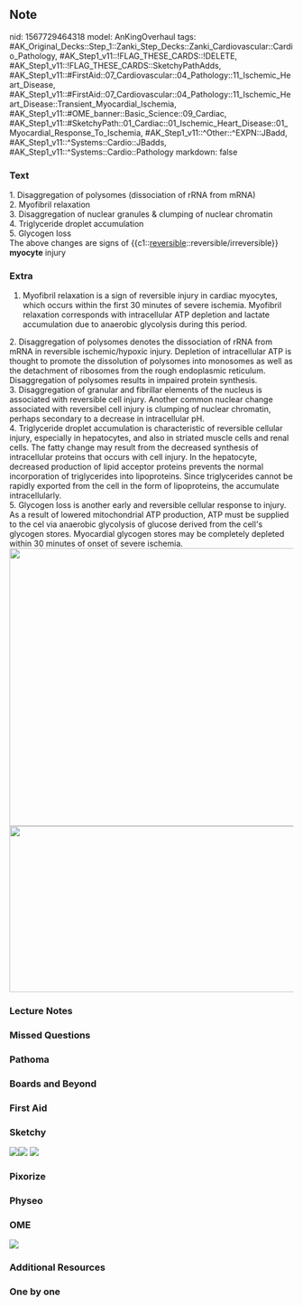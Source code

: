 ## Note
nid: 1567729464318
model: AnKingOverhaul
tags: #AK_Original_Decks::Step_1::Zanki_Step_Decks::Zanki_Cardiovascular::Cardio_Pathology, #AK_Step1_v11::!FLAG_THESE_CARDS::!DELETE, #AK_Step1_v11::!FLAG_THESE_CARDS::SketchyPathAdds, #AK_Step1_v11::#FirstAid::07_Cardiovascular::04_Pathology::11_Ischemic_Heart_Disease, #AK_Step1_v11::#FirstAid::07_Cardiovascular::04_Pathology::11_Ischemic_Heart_Disease::Transient_Myocardial_Ischemia, #AK_Step1_v11::#OME_banner::Basic_Science::09_Cardiac, #AK_Step1_v11::#SketchyPath::01_Cardiac::01_Ischemic_Heart_Disease::01_Myocardial_Response_To_Ischemia, #AK_Step1_v11::^Other::^EXPN::JBadd, #AK_Step1_v11::^Systems::Cardio::JBadds, #AK_Step1_v11::^Systems::Cardio::Pathology
markdown: false

### Text
<div>
  1. Disaggregation of polysomes (dissociation of rRNA from mRNA)
</div>
<div>
  2. Myofibril relaxation
</div>
<div>
  3. Disaggregation of nuclear granules & clumping of nuclear
  chromatin
</div>
<div>
  4. Triglyceride droplet accumulation
</div>
<div>
  5. Glycogen loss
</div>
<div>
  The above changes are signs of
  {{c1::<u>reversible</u>::reversible/irreversible}} <b>myocyte</b>
  injury
</div>

### Extra
1. Myofibril relaxation is a sign of reversible injury in cardiac
myocytes, which occurs within the first 30 minutes of severe
ischemia. Myofibril relaxation corresponds with intracellular ATP
depletion and lactate accumulation due to anaerobic glycolysis
during this period.
<div>
  <div>
    2. Disaggregation of polysomes denotes the dissociation of rRNA
    from mRNA in reversible ischemic/hypoxic injury. Depletion of
    intracellular ATP is thought to promote the dissolution of
    polysomes into monosomes as well as the detachment of ribosomes
    from the rough endoplasmic reticulum. Disaggregation of
    polysomes results in impaired protein synthesis.
  </div>
  <div>
    3. Disaggregation of granular and fibrillar elements of the
    nucleus is associated with reversible cell injury. Another
    common nuclear change associated with reversibel cell injury is
    clumping of nuclear chromatin, perhaps secondary to a decrease
    in intracellular pH.
  </div>
  <div>
    4. Triglyceride droplet accumulation is characteristic of
    reversible cellular injury, especially in hepatocytes, and also
    in striated muscle cells and renal cells. The fatty change may
    result from the decreased synthesis of intracellular proteins
    that occurs with cell injury. In the hepatocyte, decreased
    production of lipid acceptor proteins prevents the normal
    incorporation of triglycerides into lipoproteins. Since
    triglycerides cannot be rapidly exported from the cell in the
    form of lipoproteins, the accumulate intracellularly.
  </div>
  <div>
    5. Glycogen loss is another early and reversible cellular
    response to injury. As a result of lowered mitochondrial ATP
    production, ATP must be supplied to the cel via anaerobic
    glycolysis of glucose derived from the cell's glycogen stores.
    Myocardial glycogen stores may be completely depleted within 30
    minutes of onset of severe ischemia.
  </div>
</div>
<div><img src=
"irreversible%20vs%20reversible%20injury%20to%20cardiomyocytes.png"
class="" style="height: 492px; width: 528px;"></div>
<div><img src="Screen%20Shot%202019-09-05%20at%2011.24.26%20PM.png"
class="" style="height: 294px; width: 528px;"></div>

### Lecture Notes


### Missed Questions


### Pathoma


### Boards and Beyond


### First Aid


### Sketchy
<img src=
"Screen%20Shot%202019-12-14%20at%203.44.03%20PM.png"><img src=
"Screen%20Shot%202019-12-14%20at%203.44.10%20PM.png"> <img src=
"zOVerall%20picture%20(1).png">

### Pixorize


### Physeo


### OME
<div class="ome-widget">
  <a href="https://onlinemeded.org/spa/cardiac?ref=anki"><img src=
  "_OME_AnkiFlashcards_Topic_6.png"></a>
</div>

### Additional Resources


### One by one

